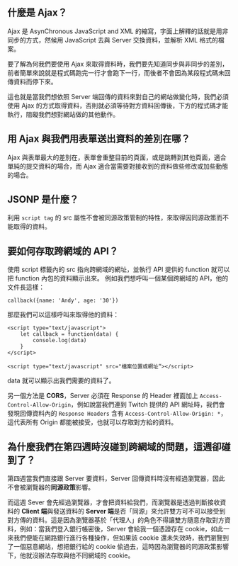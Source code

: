 ## 什麼是 Ajax？
Ajax 是 AsynChronous JavaScript and XML 的縮寫，字面上解釋的話就是用非同步的方式，然候用 JavaScript 去與 Server 交換資料，並解析 XML 格式的檔案。

要了解為何我們要使用 Ajax 來取得資料時，我們要先知道同步與非同步的差別，前者簡單來說就是程式碼跑完一行才會跑下一行，而後者不會因為某段程式碼未回傳資料而停下來。

這也就是當我們想依照 Server 端回傳的資料來對自己的網站做變化時，我們必須使用 Ajax 的方式取得資料，否則就必須等待對方資料回傳後，下方的程式碼才能執行，阻礙我們想對網站做的其他動作。
## 用 Ajax 與我們用表單送出資料的差別在哪？

Ajax 與表單最大的差別在，表單會重整目前的頁面，或是跳轉到其他頁面，適合單純的提交資料的場合，而 Ajax 適合當需要對接收到的資料做些修改或加些動態的場合。 

## JSONP 是什麼？

利用 `script tag` 的 src 屬性不會被同源政策管制的特性，來取得因同源政策而不能取得的資料。

## 要如何存取跨網域的 API？

使用 script 標籤內的 src 指向跨網域的網址，並執行 API 提供的 function 就可以把 function 內包的資料顯示出來。
例如我們想呼叫一個某個跨網域的 API，他的文件長這樣：

```
callback({name: 'Andy', age: '30'})
```
那麼我們可以這樣呼叫來取得他的資料：

```
<script type="text/javascript">
	let callback = function(data) {
		console.log(data)
	}
</script>

<script type="text/javascript" src="檔案位置或網址“></script>
```
data 就可以顯示出我們需要的資料了。

另一個方法是 **CORS**，Server 必須在 Response 的 Header 裡面加上 `Access-Control-Allow-Origin`，例如說當我們連到 Twitch 提供的 API  網址時，我們會發現回傳資料內的 `Response Headers` 含有 `Access-Control-Allow-Origin: *`，這代表所有 Origin 都能被接受，也就可以存取對方給的資料。
## 為什麼我們在第四週時沒碰到跨網域的問題，這週卻碰到了？

第四週當我們直接跟 Server 要資料，Server 回傳資料時沒有經過瀏覽器，因此不會被瀏覽器的**同源政策**影響。

而這週 Sever 會先經過瀏覽器，才會把資料給我們，而瀏覽器是透過判斷接收資料的 **Client 端**與發送資料的 **Server 端**是否「同源」來允許雙方可不可以接受到對方傳的資料。這是因為瀏覽器基於「代理人」的角色不得讓雙方隨意存取對方資料，例如：當我們登入銀行帳密後，Server 會給我一個憑證存在 cookie，如此一來我們便能在網路銀行進行各種操作，但如果該 cookie 還未失效時，我們瀏覽到了一個惡意網站，想把銀行給的 cookie 偷過去，這時因為瀏覽器的同源政策影響下，他就沒辦法存取與他不同網域的 cookie。
